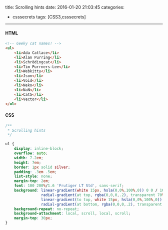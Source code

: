 ﻿title: Scrolling hints
date: 2016-01-20 21:03:45
categories:
- csssecrets
tags: [CSS3,csssecrets]

---

#### **HTML**
``` html
<!-- Geeky cat names! -->
<ul>	
	<li>Ada Catlace</li>	
	<li>Alan Purring</li>
	<li>Schrödingcat</li>
	<li>Tim Purrners-Lee</li>
	<li>Webkitty</li>	
	<li>Json</li>
	<li>Void</li>
	<li>Neko</li>	
	<li>NaN</li>
	<li>Cat5</li>
	<li>Vector</li>
</ul>
```
<!-- more -->

#### **CSS**
``` css
/**
 * Scrolling hints
 */

ul {
	display: inline-block;
	overflow: auto;
	width: 7.2em;
	height: 7em;
	border: 1px solid silver;
	padding: .3em .5em;
	list-style: none;
	margin-top: 2em;
	font: 100 200%/1.6 'Frutiger LT Std', sans-serif;
	background: linear-gradient(white 15px, hsla(0,0%,100%,0)) 0 0 / 100% 50px,
	            radial-gradient(at top, rgba(0,0,0,.2), transparent 70%) 0 0 / 100% 15px,
	            linear-gradient(to top, white 15px, hsla(0,0%,100%,0)) bottom / 100% 50px,
	            radial-gradient(at bottom, rgba(0,0,0,.2), transparent 70%) bottom / 100% 15px;
	background-repeat: no-repeat;
	background-attachment: local, scroll, local, scroll;
	margin-top: 30px;
}
```





